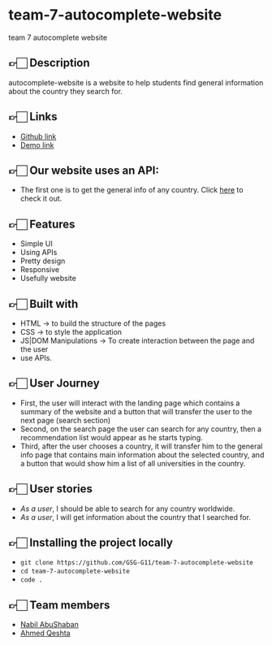 # team-7-autocomplete-website
team 7 autocomplete website


## 👉🏻 **Description** <span id='desc'></span>

autocomplete-website is a website to help students find general information about the country they search for.

## 👉🏻 **Links** <span id='links'></span>

-   [Github link](https://github.com/GSG-G11/team-7-autocomplete-website)
-   [Demo link](https://gsg-country-app.herokuapp.com/)


## 👉🏻 **Our website uses an API:** <span id='API'></span>

-   The first one is to get the general info of any country. Click [here](https://restcountries.com/) to check it out.


## 👉🏻 **Features** <span id='features'></span>

-   Simple UI
-   Using APIs
-   Pretty design
-   Responsive
-   Usefully website

## 👉🏻 **Built with** <span id='built'></span>

-   HTML → to build the structure of the pages
-   CSS → to style the application
-   JS|DOM Manipulations → To create interaction between the page and the user
-   use APIs.

## 👉🏻 **User Journey** <span id='Journey'></span>

-   First, the user will interact with the landing page which contains a summary of the website and a button that will transfer the user to the next page (search section)
-   Second, on the search page the user can search for any country, then a recommendation list would appear as he starts typing.
-   Third, after the user chooses a country, it will transfer him to the general info page that contains main information about the selected country, and a button that would show him a list of all universities in the country.


## 👉🏻 **User stories** <span id='stories'></span>

-   _As a user_, I should be able to search for any country worldwide.
-   _As a user_, I will get information about the country that I searched for.


## 👉🏻 **Installing the project locally** <span id='install'></span>

-   `git clone https://github.com/GSG-G11/team-7-autocomplete-website`
-   `cd team-7-autocomplete-website`
-   `code .`

## 👉🏻 **Team members** <span id='team'></span>

-   [Nabil AbuShaban](https://github.com/nabilramy)
-   [Ahmed Qeshta](https://github.com/AhmedQeshta)
